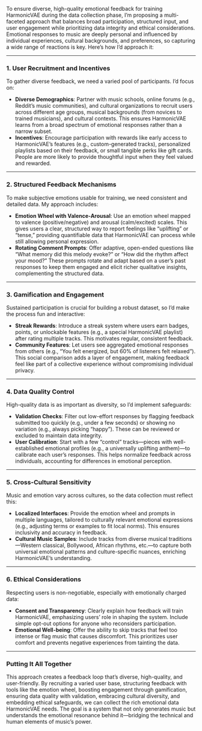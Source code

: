 To ensure diverse, high-quality emotional feedback for training HarmonicVAE during the data collection phase, I’m proposing a multi-faceted approach that balances broad participation, structured input, and user engagement while prioritizing data integrity and ethical considerations. Emotional responses to music are deeply personal and influenced by individual experiences, cultural backgrounds, and preferences, so capturing a wide range of reactions is key. Here’s how I’d approach it:

---

### 1. **User Recruitment and Incentives**
To gather diverse feedback, we need a varied pool of participants. I’d focus on:
- **Diverse Demographics**: Partner with music schools, online forums (e.g., Reddit’s music communities), and cultural organizations to recruit users across different age groups, musical backgrounds (from novices to trained musicians), and cultural contexts. This ensures HarmonicVAE learns from a broad spectrum of emotional responses rather than a narrow subset.
- **Incentives**: Encourage participation with rewards like early access to HarmonicVAE’s features (e.g., custom-generated tracks), personalized playlists based on their feedback, or small tangible perks like gift cards. People are more likely to provide thoughtful input when they feel valued and rewarded.

---

### 2. **Structured Feedback Mechanisms**
To make subjective emotions usable for training, we need consistent and detailed data. My approach includes:
- **Emotion Wheel with Valence-Arousal**: Use an emotion wheel mapped to valence (positive/negative) and arousal (calm/excited) scales. This gives users a clear, structured way to report feelings like “uplifting” or “tense,” providing quantifiable data that HarmonicVAE can process while still allowing personal expression.
- **Rotating Comment Prompts**: Offer adaptive, open-ended questions like “What memory did this melody evoke?” or “How did the rhythm affect your mood?” These prompts rotate and adapt based on a user’s past responses to keep them engaged and elicit richer qualitative insights, complementing the structured data.

---

### 3. **Gamification and Engagement**
Sustained participation is crucial for building a robust dataset, so I’d make the process fun and interactive:
- **Streak Rewards**: Introduce a streak system where users earn badges, points, or unlockable features (e.g., a special HarmonicVAE playlist) after rating multiple tracks. This motivates regular, consistent feedback.
- **Community Features**: Let users see aggregated emotional responses from others (e.g., “You felt energized, but 60% of listeners felt relaxed”). This social comparison adds a layer of engagement, making feedback feel like part of a collective experience without compromising individual privacy.

---

### 4. **Data Quality Control**
High-quality data is as important as diversity, so I’d implement safeguards:
- **Validation Checks**: Filter out low-effort responses by flagging feedback submitted too quickly (e.g., under a few seconds) or showing no variation (e.g., always picking “happy”). These can be reviewed or excluded to maintain data integrity.
- **User Calibration**: Start with a few “control” tracks—pieces with well-established emotional profiles (e.g., a universally uplifting anthem)—to calibrate each user’s responses. This helps normalize feedback across individuals, accounting for differences in emotional perception.

---

### 5. **Cross-Cultural Sensitivity**
Music and emotion vary across cultures, so the data collection must reflect this:
- **Localized Interfaces**: Provide the emotion wheel and prompts in multiple languages, tailored to culturally relevant emotional expressions (e.g., adjusting terms or examples to fit local norms). This ensures inclusivity and accuracy in feedback.
- **Cultural Music Samples**: Include tracks from diverse musical traditions—Western classical, Bollywood, African rhythms, etc.—to capture both universal emotional patterns and culture-specific nuances, enriching HarmonicVAE’s understanding.

---

### 6. **Ethical Considerations**
Respecting users is non-negotiable, especially with emotionally charged data:
- **Consent and Transparency**: Clearly explain how feedback will train HarmonicVAE, emphasizing users’ role in shaping the system. Include simple opt-out options for anyone who reconsiders participation.
- **Emotional Well-being**: Offer the ability to skip tracks that feel too intense or flag music that causes discomfort. This prioritizes user comfort and prevents negative experiences from tainting the data.

---

### Putting It All Together
This approach creates a feedback loop that’s diverse, high-quality, and user-friendly. By recruiting a varied user base, structuring feedback with tools like the emotion wheel, boosting engagement through gamification, ensuring data quality with validation, embracing cultural diversity, and embedding ethical safeguards, we can collect the rich emotional data HarmonicVAE needs. The goal is a system that not only generates music but understands the emotional resonance behind it—bridging the technical and human elements of music’s power.
